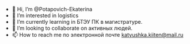 - 👋 Hi, I’m @Potapovich-Ekaterina
- 👀 I’m interested in logistics
- 🌱 I’m currently learning in БТЭУ ПК в магистратуре.
- 💞️ I’m looking to collaborate on активных людей.
- 📫 How to reach me по электронной почте katyushka.kiiten@mail.ru

<!---
Potapovich-Ekaterina/Potapovich-Ekaterina is a ✨ special ✨ repository because its `README.md` (this file) appears on your GitHub profile.
You can click the Preview link to take a look at your changes.
--->
